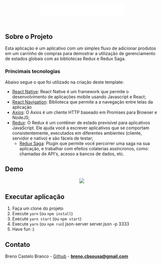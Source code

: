 <!-- PROJECT LOGO -->
<br />
<header align="center" background="red">
  <a href="https://github.com/brenocastelo/rocketshoes-mobile">
    <img src=".github/logo.png" alt="Logo">
  </a>
</header>

<!-- ABOUT THE PROJECT -->

## Sobre o Projeto

Esta aplicação é um aplicativo com um simples fluxo de adicionar produtos em um carrinho de compras para demostrar a utilização de gerenciamento de estados globais com as bibliotecas Redux e Redux Saga.

### Princimais tecnologias

Abaixo segue o que foi utilizado na criação deste template:

- [React Native](http://facebook.github.io/react-native/): React Native é um framework que permite o desenvolvimento de aplicações mobile usando Javascript e React;
- [React Navigation](https://reactnavigation.org/): Biblioteca que permite a a navegação entre telas da aplicação
- [Axios](https://github.com/axios/axios): O Axios é um cliente HTTP baseado em Promises para Browser e NodeJS;
- [Redux](https://redux.js.org/): O Redux é um contêiner de estado previsível para aplicativos JavaScript. Ele ajuda você a escrever aplicativos que se comportam consistentemente, executados em diferentes ambientes (cliente, servidor e nativo) e são fáceis de testar;
  - [Redux Saga](https://redux-saga.js.org/): Plugin que permite você percorrer uma saga na sua aplicação, e trabalhar com efeitos colaterias assíncronos, como: chamadas de API's, acesso a bancos de dados, etc.

<!-- DEMO -->

## Demo

<p align="center">
  <img src=".github/demo.gif" height="500">
</p>

<!-- RUN -->

## Executar aplicação

1. Faça um clone do projeto
2. Execute `yarn` (ou `npm install`)
3. Execute `yarn start` (ou `npm start`)
4. Execute `yarn` (ou `npm run`) json-server server.json -p 3333
5. Have fun :)

<!-- CONTACT -->

## Contato

Breno Castelo Branco - [Github](https://github.com/brenocastelo) - **breno.cbsousa@gmail.com**
